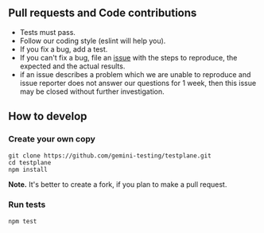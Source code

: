 ## Pull requests and Code contributions

* Tests must pass.
* Follow our coding style (eslint will help you).
* If you fix a bug, add a test.
* If you can't fix a bug, file an [issue](https://github.com/gemini-testing/testplane/issues) with the steps to reproduce, the expected and the actual results.
* if an issue describes a problem which we are unable to reproduce and issue reporter does not answer our questions for 1 week, then this issue may be closed without further investigation.

## How to develop
### Create your own copy
```
git clone https://github.com/gemini-testing/testplane.git
cd testplane
npm install
```

**Note.** It's better to create a fork, if you plan to make a pull request.

### Run tests
```
npm test
```
